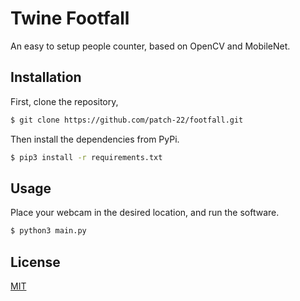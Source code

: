 # Twine Footfall

An easy to setup people counter, based on OpenCV and MobileNet.

## Installation

First, clone the repository,

```bash
$ git clone https://github.com/patch-22/footfall.git
```

Then install the dependencies from PyPi.

```bash
$ pip3 install -r requirements.txt
```

## Usage

Place your webcam in the desired location, and run the software.

```bash
$ python3 main.py
```

## License

[MIT](https://choosealicense.com/licenses/mit/)
